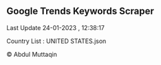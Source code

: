 

## Google Trends Keywords Scraper 
 
Last Update 24-01-2023 , 12:38:17

Country List :
UNITED STATES.json



© Abdul Muttaqin 

